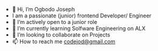 - 👋 Hi, I’m Ogbodo Joseph 
- I am a passionate (junior) frontend Developer/ Engineer
- 👀 I’m actively open to a junior role
- 🌱 I’m currently learning Solfware Engineering on ALX  
- 💞️ I’m looking to collaborate on Projects
- 📫 How to reach me codejod@gmail.com

<!---
codejod/codejod is a ✨ special ✨ repository because its `README.md` (this file) appears on your GitHub profile.
You can click the Preview link to take a look at your changes.
--->
